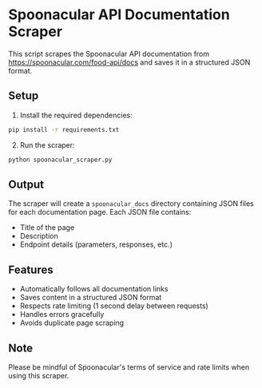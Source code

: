 # Spoonacular API Documentation Scraper

This script scrapes the Spoonacular API documentation from https://spoonacular.com/food-api/docs and saves it in a structured JSON format.

## Setup

1. Install the required dependencies:
```bash
pip install -r requirements.txt
```

2. Run the scraper:
```bash
python spoonacular_scraper.py
```

## Output

The scraper will create a `spoonacular_docs` directory containing JSON files for each documentation page. Each JSON file contains:
- Title of the page
- Description
- Endpoint details (parameters, responses, etc.)

## Features

- Automatically follows all documentation links
- Saves content in a structured JSON format
- Respects rate limiting (1 second delay between requests)
- Handles errors gracefully
- Avoids duplicate page scraping

## Note

Please be mindful of Spoonacular's terms of service and rate limits when using this scraper. 